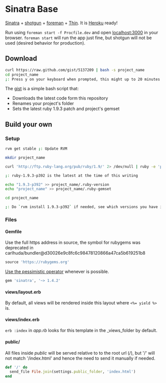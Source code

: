 # Sinatra Base
[Sinatra](http://www.sinatrarb.com) + [shotgun](https://github.com/rtomayko/shotgun) + [foreman](http://ddollar.github.com/foreman/) + [Thin](http://code.macournoyer.com/thin/). It is [Heroku](http://www.heroku.com) ready!

Run using `foreman start -f Procfile.dev` and open [localhost:3000](http://localhost:3000) in your browser. `foreman start` will run the app just fine, but shotgun will not be used (desired behavior for production).

## Download
```sh
curl https://raw.github.com/gist/5137209 | bash -s project_name
cd project_name
;: Press y on your keyboard when prompted, this might up to 20 minutes if ruby needs to be compiled
```

The [gist](https://gist.github.com/leonelgalan/5137209) is a simple bash script that:
* Downloads the latest code form this repository
* Renames your project's folder
* Sets the latest ruby 1.9.3 patch and project's gemset

## Build your own
### Setup
```sh
rvm get stable ;: Update RVM

mkdir project_name

curl 'http://ftp.ruby-lang.org/pub/ruby/1.9/' 2> /dev/null | ruby -e 'puts STDIN.lines.map { |x| /1\.9\.3-p\d+\b/.match(x) }.compact.last[0]'

;: ruby-1.9.3-p392 is the latest at the time of this writing

echo "1.9.3-p392" >> project_name/.ruby-version  
echo "project_name" >> project_name/.ruby-gemset

cd project_name

;: Do `rvm install 1.9.3-p392` if needed, see which versions you have installed by typing `rvm list`
```

### Files
#### Gemfile
Use the full https address in source, the symbol for rubygems was deprecated in carlhuda/bundler@d30026e9c8fc6c98478120866a47ca5b619251b8
```ruby
source 'https://rubygems.org'
```

[Use the pessimistic operator](http://robots.thoughtbot.com/post/2508037841/rubys-pessimistic-operator) whenever is possible.

```ruby
gem 'sinatra', '~> 1.4.2'
```

#### views/layout.erb
By default, all views will be rendered inside this layout where `<%= yield %>` is.

#### views/index.erb
`erb :index` in _app.rb_ looks for this template in the _views_folder by default.

#### public/
All files inside _public_ will be served relative to to the root url (_/_), but '/' will not match '/index.html' and hence the
need to send it manually if needed.
```ruby
def '/' do
  send_file File.join(settings.public_folder, 'index.html')
end
```
